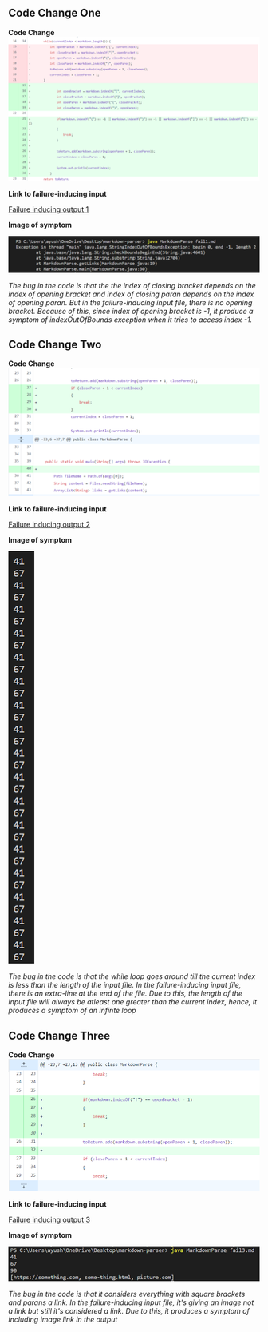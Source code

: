 ## Code Change One

**Code Change**
![](Fix1.png)

**Link to failure-inducing input**

[Failure inducing output 1](https://github.com/ayushs2725/markdown-parser/blob/main/fail_1)

**Image of symptom**

![Symptom](fail1.png)

*The bug in the code is that the the index of closing bracket depends on the index of opening bracket and index of closing paran depends on the index of opening paran. But in the failure-inducing input file, there is no opening bracket. Because of this, since index of opening bracket is -1, it produce a symptom of indexOutOfBounds exception when it tries to access index -1.*

## Code Change Two

**Code Change**
![](Fix2.png)

**Link to failure-inducing input**

[Failure inducing output 2](https://github.com/ayushs2725/markdown-parser/blob/main/fail_2.md)

**Image of symptom**

![Symptom](fail2.png)

*The bug in the code is that the while loop goes around till the current index is less than the length of the input file. In the failure-inducing input file, there is an extra-line at the end of the file. Due to this, the length of the input file will always be atleast one greater than the current index, hence, it produces a symptom of an infinte loop*

## Code Change Three

**Code Change**
![](Fix3.png)

**Link to failure-inducing input**

[Failure inducing output 3](https://github.com/ayushs2725/markdown-parser/blob/main/fail_3.md)

**Image of symptom**

![Symptom](fail3.png)

*The bug in the code is that it considers everything with square brackets and parans a link. In the failure-inducing input file, it's giving an image not a link but still it's considered a link. Due to this, it produces a symptom of including image link in the output*